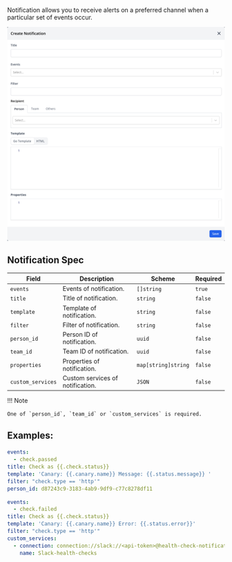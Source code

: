 Notification allows you to receive alerts on a preferred channel when a particular set of events occur.

![Create notification form](../../images/create-notification-form.png)

## Notification Spec

| Field             | Description                      | Scheme              | Required |
| ----------------- | -------------------------------- | ------------------- | -------- |
| `events`          | Events of notification.          | `[]string`          | `true`   |
| `title`           | Title of notification.           | `string`            | `false`  |
| `template`        | Template of notification.        | `string`            | `false`  |
| `filter`          | Filter of notification.          | `string`            | `false`  |
| `person_id`       | Person ID of notification.       | `uuid`              | `false`  |
| `team_id`         | Team ID of notification.         | `uuid`              | `false`  |
| `properties`      | Properties of notification.      | `map[string]string` | `false`  |
| `custom_services` | Custom services of notification. | `JSON`              | `false`  |

!!! Note

    One of `person_id`, `team_id` or `custom_services` is required.

## Examples:

```yaml title="http-check-passed.yaml"
events:
  - check.passed
title: Check as {{.check.status}}
template: 'Canary: {{.canary.name}} Message: {{.status.message}} '
filter: "check.type == 'http'"
person_id: d87243c9-3183-4ab9-9df9-c77c8278df11
```

```yaml title="check-failure.yaml"
events:
  - check.failed
title: Check as {{.check.status}}
template: 'Canary: {{.canary.name}} Error: {{.status.error}}'
filter: "check.type == 'http'"
custom_services:
  - connection: connection://slack://<api-token>@health-check-notifications
    name: Slack-health-checks
```
